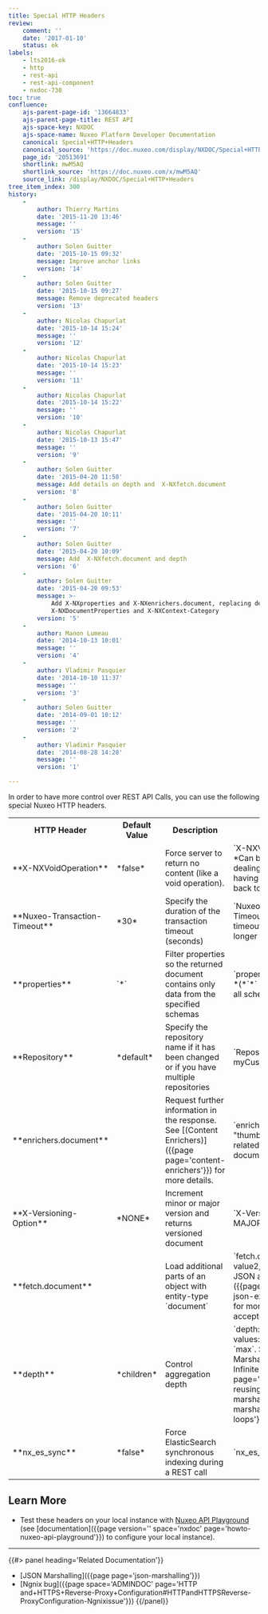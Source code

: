 ```yaml
---
title: Special HTTP Headers
review:
    comment: ''
    date: '2017-01-10'
    status: ok
labels:
    - lts2016-ok
    - http
    - rest-api
    - rest-api-component
    - nxdoc-730
toc: true
confluence:
    ajs-parent-page-id: '13664833'
    ajs-parent-page-title: REST API
    ajs-space-key: NXDOC
    ajs-space-name: Nuxeo Platform Developer Documentation
    canonical: Special+HTTP+Headers
    canonical_source: 'https://doc.nuxeo.com/display/NXDOC/Special+HTTP+Headers'
    page_id: '20513691'
    shortlink: mwM5AQ
    shortlink_source: 'https://doc.nuxeo.com/x/mwM5AQ'
    source_link: /display/NXDOC/Special+HTTP+Headers
tree_item_index: 300
history:
    -
        author: Thierry Martins
        date: '2015-11-20 13:46'
        message: ''
        version: '15'
    -
        author: Solen Guitter
        date: '2015-10-15 09:32'
        message: Improve anchor links
        version: '14'
    -
        author: Solen Guitter
        date: '2015-10-15 09:27'
        message: Remove deprecated headers
        version: '13'
    -
        author: Nicolas Chapurlat
        date: '2015-10-14 15:24'
        message: ''
        version: '12'
    -
        author: Nicolas Chapurlat
        date: '2015-10-14 15:23'
        message: ''
        version: '11'
    -
        author: Nicolas Chapurlat
        date: '2015-10-14 15:22'
        message: ''
        version: '10'
    -
        author: Nicolas Chapurlat
        date: '2015-10-13 15:47'
        message: ''
        version: '9'
    -
        author: Solen Guitter
        date: '2015-04-20 11:58'
        message: Add details on depth and  X-NXfetch.document
        version: '8'
    -
        author: Solen Guitter
        date: '2015-04-20 10:11'
        message: ''
        version: '7'
    -
        author: Solen Guitter
        date: '2015-04-20 10:09'
        message: Add  X-NXfetch.document and depth
        version: '6'
    -
        author: Solen Guitter
        date: '2015-04-20 09:53'
        message: >-
            Add X-NXproperties and X-NXenrichers.document, replacing deprecated
            X-NXDocumentProperties and X-NXContext-Category
        version: '5'
    -
        author: Manon Lumeau
        date: '2014-10-13 10:01'
        message: ''
        version: '4'
    -
        author: Vladimir Pasquier
        date: '2014-10-10 11:37'
        message: ''
        version: '3'
    -
        author: Solen Guitter
        date: '2014-09-01 10:12'
        message: ''
        version: '2'
    -
        author: Vladimir Pasquier
        date: '2014-08-28 14:28'
        message: ''
        version: '1'

---
```

In order to have more control over REST API Calls, you can use the following special Nuxeo HTTP headers.

<div class="table-scroll">
  <table class="hover">
    <tbody>
      <tr>
        <th class="small-2">HTTP Header</th>
        <th>Default Value</th>
        <th>Description</th>
        <th class="small-5">Example</th>
      </tr>
      <tr>
        <td>**X-NXVoidOperation**</td>
        <td>*false*</td>
        <td>Force server to return no content (like a void operation).</td>
        <td>`X-NXVoidOperation: true`  *Can be useful when dealing with blobs to avoid having the blob output sent back to the client.*</td>
      </tr>
      <tr>
        <td>**Nuxeo-Transaction-Timeout**</td>
        <td>*30*</td>
        <td>Specify the duration of the transaction timeout (seconds)</td>
        <td>`Nuxeo-Transaction-Timeout: 300` *(Sets timeout for 5 minutes for longer transactions)*</td>
      </tr>
      <tr>
        <td>**properties**</td>
        <td>`*`</td>
        <td>Filter properties so the returned document contains only data from the specified schemas</td>
        <td>`properties: dublincore, file` *(*`*`&nbsp;*Returns data from all schemas)*</td>
      </tr>
      <tr>
        <td>**Repository**</td>
        <td>*default*</td>
        <td>Specify the repository name if it has been changed or if you have multiple repositories</td>
        <td>`Repository: myCustomRepositoryName`</td>
      </tr>
      <tr>
        <td>**enrichers.document**</td>
        <td></td>
        <td>Request further information in the response. See [(Content Enrichers)]({{page page='content-enrichers'}}) for more details.</td>
        <td>`enrichers.document: "thumbnail"` *(Returns related thumbnail of the document)*</td>
      </tr>
      <tr>
        <td>**X-Versioning-Option**</td>
        <td>*NONE*</td>
        <td>Increment minor or major version and returns versioned document</td>
        <td>`X-Versioning-Option: MAJOR`</td>
      </tr>
      <tr>
        <td>**fetch.document**</td>
        <td></td>
        <td>Load additional parts of an object with entity-type `document`</td>
        <td>
          `fetch.document: value1, value2,...` See [Document JSON and Extended Fields]({{page page='document-json-extended-fields'}}) for more details on accepted values.
        </td>
      </tr>
      <tr>
        <td>**depth**</td>
        <td>*children*</td>
        <td>Control aggregation depth</td>
        <td>
          `depth: children`
          Accepted values: `root`, `children`, `max`. See [Aggregating Marshallers and Avoiding Infinite Loops]({{page page='parameterizing-reusing-marshallers#aggregating-marshallers-infinite-loops'}}) for more details.
        </td>
      </tr>
      <tr>
        <td>**nx_es_sync**</td>
        <td>*false*</td>
        <td>Force ElasticSearch synchronous indexing during a REST call</td>
        <td>`nx_es_sync: true`</td>
      </tr>
    </tbody>
  </table>
</div>

## Learn More

*   Test these headers on your local instance with [Nuxeo API Playground](http://nuxeo.github.io/api-playground/) (see [documentation]({{page version='' space='nxdoc' page='howto-nuxeo-api-playground'}}) to configure your local instance).

* * *

<div class="row" data-equalizer data-equalize-on="medium">
  <div class="column medium-6">
{{#> panel heading='Related Documentation'}}

- [JSON Marshalling]({{page page='json-marshalling'}})
- [Ngnix bug]({{page space='ADMINDOC' page='HTTP and+HTTPS+Reverse-Proxy+Configuration#HTTPandHTTPSReverse-ProxyConfiguration-Ngnixissue'}})
{{/panel}}
  </div>
</div>

